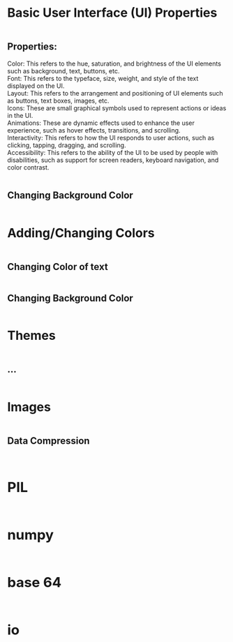 <html>
    <head>
    <link rel="stylesheet" href="style.css">
    </head>
    <body>
        <div class="row">
    <h1>Basic User Interface (UI) Properties</h1>
    </div>
    <div class="column">
    <h2>Properties:</h2>
    <p>
Color: This refers to the hue, saturation, and brightness of the UI elements such as background, text, buttons, etc.
<br>
Font: This refers to the typeface, size, weight, and style of the text displayed on the UI.
<br>
Layout: This refers to the arrangement and positioning of UI elements such as buttons, text boxes, images, etc.
<br>
Icons: These are small graphical symbols used to represent actions or ideas in the UI.
<br>
Animations: These are dynamic effects used to enhance the user experience, such as hover effects, transitions, and scrolling.
<br>
Interactivity: This refers to how the UI responds to user actions, such as clicking, tapping, dragging, and scrolling.
<br>
Accessibility: This refers to the ability of the UI to be used by people with disabilities, such as support for screen readers, keyboard navigation, and color contrast.
<br>
</p>
</div>
<div class="column">
    <h2>Changing Background Color</h2>
</div>
    <div class="row">
    <h1>Adding/Changing Colors</h1>
    </div>
<div class="column">
    <h2>Changing Color of text</h2>
</div>
<div class="column">
    <h2>Changing Background Color</h2>
</div>
    <div class="row">
    <h1>Themes</h1>
    </div>
<div class="column">
    <h2>...</h2>
</div>
    <div class="row">
    <h1>Images</h1>
    </div>
<div class="column">
    <h2>Data Compression<h2>
<div class="column">
    <h2>PIL</h2>
</div>
<div class="column">
    <h2>numpy</h2>
</div>
<div class="column">
    <h2>base 64</h2>
</div>
<div class="column">
    <h2>io</h2>
</div>

